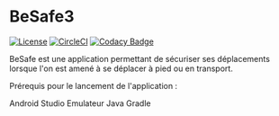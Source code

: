 # BeSafe3
[![License](https://img.shields.io/badge/License-Apache_2.0-blue.svg)](https://opensource.org/licenses/Apache-2.0)
[![CircleCI](https://dl.circleci.com/status-badge/img/gh/nejmasmatti/BeSafe3/tree/develop.svg?style=svg)](https://dl.circleci.com/status-badge/redirect/gh/nejmasmatti/BeSafe3/tree/develop)
[![Codacy Badge](https://app.codacy.com/project/badge/Grade/906b5b8b030441778c4fe99c7cef63cd)](https://www.codacy.com/gh/nejmasmatti/BeSafe3/dashboard?utm_source=github.com&amp;utm_medium=referral&amp;utm_content=nejmasmatti/BeSafe3&amp;utm_campaign=Badge_Grade)

BeSafe est une application permettant de sécuriser ses déplacements lorsque l'on est amené à se déplacer à pied ou en transport.

Prérequis pour le lancement de l'application : 

Android Studio 
Emulateur
Java 
Gradle

